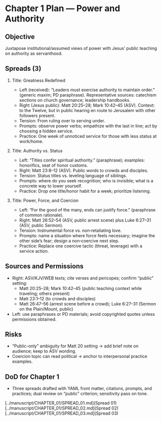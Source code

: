 # Chapter 1 Plan — Power and Authority

## Objective
Juxtapose institutional/assumed views of power with Jesus’ public teaching on authority as servanthood.

## Spreads (3)
1. Title: Greatness Redefined
   - Left (received): “Leaders must exercise authority to maintain order.” (generic maxim; PD paraphrase). Representative sources: catechism sections on church governance; leadership handbooks.
   - Right (Jesus public): Matt 20:25–28; Mark 10:42–45 (ASV). Context: to the Twelve, but in public hearing en route to Jerusalem with other followers present.
   - Tension: From ruling over to serving under.
   - Prompts: observe power verbs; empathize with the last in line; act by choosing a hidden service.
   - Practice: One week of unnoticed service for those with less status at work/home.

2. Title: Authority vs. Status
   - Left: “Titles confer spiritual authority.” (paraphrase); examples: honorifics, seat of honor customs.
   - Right: Matt 23:8–12 (ASV). Public words to crowds and disciples.
   - Tension: Status titles vs. leveling language of siblings.
   - Prompts: where do you seek recognition; who is invisible; what is a concrete way to lower yourself.
   - Practice: Drop one title/honor habit for a week; prioritize listening.

3. Title: Power, Force, and Coercion
   - Left: “For the good of the many, ends can justify force.” (paraphrase of common rationale).
   - Right: Matt 26:52–54 (ASV, public arrest scene) plus Luke 6:27–31 (ASV, public Sermon).
   - Tension: Instrumental force vs. non‑retaliating love.
   - Prompts: name a situation where force feels necessary; imagine the other side’s fear; design a non‑coercive next step.
   - Practice: Replace one coercive tactic (threat, leverage) with a service action.

## Sources and Permissions
- Right: ASV/KJV/WEB texts; cite verses and pericopes; confirm “public” setting:
  - Matt 20:25–28; Mark 10:42–45 (public teaching context while traveling; others present)
  - Matt 23:1–12 (to crowds and disciples)
  - Matt 26:47–56 (arrest scene before a crowd); Luke 6:27–31 (Sermon on the Plain/Mount, public)
- Left: use paraphrases or PD materials; avoid copyrighted quotes unless permissions obtained.

## Risks
- “Public-only” ambiguity for Matt 20 setting → add brief note on audience; keep to ASV wording.
- Coercion topic can read political → anchor to interpersonal practice examples.

## DoD for Chapter 1
- Three spreads drafted with YAML front matter, citations, prompts, and practices; dual review on “public” criterion; sensitivity pass on tone.

[../manuscript/CHAPTER_01/SPREAD_01.md](Spread 01)
[../manuscript/CHAPTER_01/SPREAD_02.md](Spread 02)
[../manuscript/CHAPTER_01/SPREAD_03.md](Spread 03)
